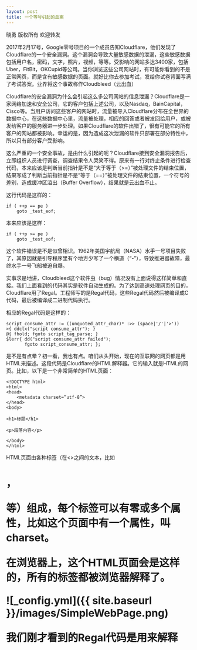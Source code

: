 ```yaml
---
layout: post
title: 一个等号引起的血案
---
```

晓勇
版权所有 欢迎转发

2017年2月17号，Google零号项目的一个成员告知Cloudflare，他们发现了Cloudflare的一个安全漏洞。这个漏洞会导致大量敏感数据的泄漏，这些敏感数据包括用户名，密码，文字，照片，视频，等等。受影响的网站多达3400家，包括Uber，FitBit，OKCupid等公司。当你浏览这些公司网站时，有可能你看到的不是正常网页，而是含有敏感数据的页面。就好比你去参加考试，发给你试卷背面写满了考试答案。业界将这个事故称作Cloudbleed（云出血）

Cloudflare的安全漏洞为什么会引起这么多公司网站的信息泄漏？Cloudflare是一家网络加速和安全公司，它的客户包括上述公司，以及Nasdaq，BainCapital，Cisco等。当用户访问这些客户的网站时，流量被导入Cloudflare分布在全世界的数据中心，在这些数据中心里，流量被处理，相应的回答或者被发回给用户，或被发给客户的服务器进一步处理。如果Cloudflare的软件出错了，很有可能它的所有客户的网站都被影响。幸运的是，因为造成这次泄漏的软件只部署在部分特性中，所以只有部分客户受影响。

这么严重的一个安全事故，是由什么引起的呢？Cloudflare接到安全漏洞报告后， 立即组织人员进行调查，调查结果令人哭笑不得。原来有一行对终止条件进行检查代码，本来应该是判断当前指针是不是“大于等于（>=）”被处理文件的结束位置，结果写成了判断当前指针是不是“等于（==）”被处理文件的结束位置，一个符号的差别，造成缓冲区溢出（Buffer Overflow），结果就是云出血不止。

这行代码是这样的：
```
if ( ++p == pe )
    goto _test_eof;
```
本来应该是这样：
```
if ( ++p >= pe )
    goto _test_eof;
```
这个软件错误是不是似曾相识。1962年美国宇航局（NASA）水手一号项目失败了，其原因就是引导程序里有个地方少写了一个横道（“-”），导致推进器故障，最终水手一号飞船被迫自爆。

实事求是地讲，Cloudbleed这个软件虫（bug）情况没有上面说得这样简单和直接。我们上面看到的代码其实是软件自动生成的。为了达到高速处理网页的目的，Cloudflare用了Regal。工程师写的是Regal代码，这些Regal代码然后被编译成C代码，最后被编译成二进制代码执行。

相应的Regal代码是这样的：
```
script_consume_attr := ((unquoted_attr_char)* :>> (space|'/'|'>'))
>{ ddctx("script consume_attr"); }
@{ fhold; fgoto script_tag_parse; }
$lerr{ dd("script consume_attr failed");
       fgoto script_consume_attr; };
```

是不是有点晕？初一看，我也有点。咱们从头开始，现在的互联网的网页都是用HTML来描述。这段代码是Cloudflare的HTML解释器。它的输入就是HTML的网页。比如，以下是一个非常简单的HTML页面：
```
<!DOCTYPE html>
<html>
<head>
	<metadata charset=”utf-8”>
</head>
<body>

<h1>标题</h1>

<p>段落内容</p>

</body>
</html>
```
HTML页面由各种标签（在<>之间的文本，比如<h1>，<p>等）组成，每个标签可以有零或多个属性，比如这个页面中<metadata>有一个属性，叫charset。

在浏览器上，这个HTML页面会是这样的，所有的标签都被浏览器解释了。

![_config.yml]({{ site.baseurl }}/images/SimpleWebPage.png)

我们刚才看到的Regal代码是用来解释<script>标签的。我们再看一下：
```
script_consume_attr := ((unquoted_attr_char)* :>> (space|'/'|'>'))
>{ ddctx("script consume_attr"); }
@{ fhold; fgoto script_tag_parse; }
$lerr{ dd("script consume_attr failed");
       fgoto script_consume_attr; };
```

第一句的意思是说，这个<script>标签里应该有零或多个unquoted_attr_char，后面应该跟空格，‘／’，或者‘>’。
如果HTML页面写对了，一个属性格式正确，那么就应该进入以下处理：
```
@{ fhold; fgoto script_tag_parse; }
```
如果有一个属性格式错误，那么就应该进入以下处理：
```
$lerr{ dd("script consume_attr failed");
       fgoto script_consume_attr; };
```

看起来都没什么问题，唯一的差别是，格式正确处理里有调用fhold，而格式错误处理里没有调用fhold。

在Regal程序内部，有一个指针p，它被用来指向当前正在处理的字符。fhold干什么用的？它就是将p这个指针往回移一个位置（相当于C语言里的p--）。上面代码第一句执行后，如果属性格式错误，p应该指向引起错误的第一个字符。比如，以下的<script>标签中type属性的格式是错误的，p就会指到=之后的那个位置。
```
<script type=
```
问题就来了，如果这个标签正好是整个HTML页面的最后部分，p就会指到页面之后，那么，刚开始我们看到的 if ( ++p == pe ) 因为p已经比pe大了，也就是说p已经指到文档结束字符之后了，所以检查就不起作用。如果后面的程序继续往缓冲区里写，就会造成缓冲区溢出。

改正这个错误很简单，就是在属性格式错误的处理也调用fhold。正确的程序应该是这样的：
```
script_consume_attr := ((unquoted_attr_char)* :>> (space|'/'|'>'))
>{ ddctx("script consume_attr"); }
@{ fhold; fgoto script_tag_parse; }
$lerr{ dd("script consume_attr failed");
       fhold; fgoto script_consume_attr; };
```
故事到这里没有结束，上述Regal代码，已经存在好几年了，一直没有问题，为什么最近突然出了问题？原来，在一年多以前，Cloudflare觉得Regal代码太复杂，所以它开始开发一种新的HTML解释器。这个叫cf-html的解释器被开发出来后，就开始使用到一些特性中，包括HTTP自动重写，邮件伪装等3个特性。其中邮件伪装这个特性在2月13日被升级过，正是这个特性引起了大部分的数据泄漏。

其实cf-html这个解释器本身没有问题，相反，它修正了原来Regal写的解释器的一个软件错误。但问题就在这里，原来的Regal解释器虽然错了，与它配套的特性代码也错了（就是我们前面看到的在属性格式错误时没有调用fhold的代码），但因为Regal解释器的错误，上述代码的$lerr分支根本不会被调用，所以这个分支里有没有fhold都没关系。可是，cf-html修正那个软件错误后，再碰到HTML属性格式错误后，$lerr分支就会被调用了，这时，有没有fhold就至关重要了。你看，有时候做比不做还糟糕。
整个事故暴露了几个问题：一个是原有代码的问题，缺乏足够的负面测试实例，没有好的代码检查工具，也没有代码覆盖率的测试。另一个是新的代码，改变了模块的行为，也就是改变了与其它模块的接口，但因为这个接口是隐含在一个复杂的数据结构中，根本没有人注意到。开发人员可能还为自己修了一个软件虫而高兴，但没有想到接口的变化会产生如此大的后果。

【参考文献】
[Cloudbleed事故报告](https://blog.cloudflare.com/incident-report-on-memory-leak-caused-by-cloudflare-parser-bug/)
